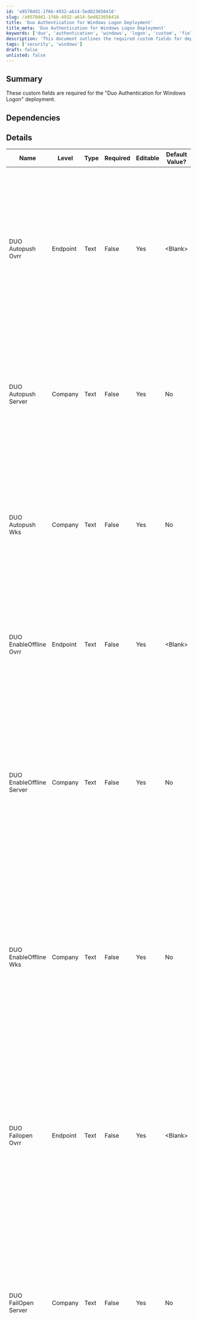 ```yaml
---
id: 'a9578dd1-1f6b-4932-a614-5ed823656416'
slug: /a9578dd1-1f6b-4932-a614-5ed823656416
title: 'Duo Authentication for Windows Logon Deployment'
title_meta: 'Duo Authentication for Windows Logon Deployment'
keywords: ['duo', 'authentication', 'windows', 'logon', 'custom', 'fields']
description: 'This document outlines the required custom fields for deploying Duo Authentication for Windows Logon, detailing their configurations, dependencies, and steps to create them within the system.'
tags: ['security', 'windows']
draft: false
unlisted: false
---
```


## Summary

These custom fields are required for the "Duo Authentication for Windows Logon" deployment.

## Dependencies

## Details

| Name                        | Level    | Type  | Required | Editable | Default Value? | Description                                                                                                                                                                                                                     |
|-----------------------------|----------|-------|----------|----------|----------------|---------------------------------------------------------------------------------------------------------------------------------------------------------------------------------------------------------------------------------|
| DUO Autopush Ovrr          | Endpoint | Text  | False    | Yes      | \<Blank>       | If set to "Yes," this option will automatically send a push request to the endpoint when the user attempts to log in. The default value is blank, requiring the user to request the push manually. Note: It overrides the company's custom field value. |
| DUO Autopush Server        | Company  | Text  | False    | Yes      | No             | If set to "Yes," this option automatically sends a push request to the company servers when the user attempts to log in. The default value is No, requiring the user to request the push manually.                                 |
| DUO Autopush Wks           | Company  | Text  | False    | Yes      | No             | If set to "Yes," this option will automatically send a push request to the company workstations when the user attempts to log in. The default value is No, requiring the user to request the push manually.                       |
| DUO EnableOffline Ovrr     | Endpoint | Text  | False    | Yes      | \<Blank>       | If set to "Yes," it will control whether offline access is permitted on the endpoint. Note: The default value is blank. It overrides the company's custom field value.                                                              |
| DUO EnableOffline Server    | Company  | Text  | False    | Yes      | No             | If set to "Yes," it will control whether offline access is permitted on servers. In the context of Duo, offline access allows users to authenticate without a real-time connection to Duo’s service, usually by using previously generated passcodes or other offline authentication methods. |
| DUO EnableOffline Wks      | Company  | Text  | False    | Yes      | No             | If set to "Yes," it will control whether offline access is permitted on workstations. In the context of Duo, offline access allows users to authenticate without a real-time connection to Duo’s service, usually by using previously generated passcodes or other offline authentication methods. |
| DUO Failopen Ovrr         | Endpoint | Text  | False    | Yes      | \<Blank>       | This determines the behavior when Duo’s service cannot be reached. If set to "Yes," the system will allow the user to log in to the endpoint (fail open). If set to No or left blank, the system will deny access (fail closed). Note: It overrides the company's custom field value. |
| DUO FailOpen Server        | Company  | Text  | False    | Yes      | No             | This determines the behavior when Duo’s service cannot be reached. If set to "Yes," the system will allow the user to log in on company servers (fail open). If set to No or left blank, the system will deny access (fail closed). The default is to fail open. |
| DUO FailOpen Wks          | Company  | Text  | False    | Yes      | No             | This determines the behavior when Duo’s service cannot be reached. If set to "Yes," the system will allow the user to log in on company workstations (fail open). If set to No or left blank, the system will deny access (fail closed). The default is to fail open. |
| DUO RDPOnly Ovrr          | Endpoint | Text  | False    | Yes      | \<Blank>       | When set to "Yes," Duo authentication is required only for remote logins via RDP on the endpoint. The default is blank, meaning Duo protects both. Note: It overrides the company's custom field value.                           |
| DUO RDPOnly Server         | Company  | Text  | False    | Yes      | No             | When set to "Yes," Duo authentication is required only for remote logins via RDP on company servers. If set to No or left blank, Duo authentication is required for both console and RDP logins. The default is No, meaning Duo protects both. |
| DUO RDPOnly Wks           | Company  | Text  | False    | Yes      | No             | When set to "Yes," Duo authentication is required only for remote logins via RDP on company workstations. If set to No or left blank, Duo authentication is required for both console and RDP logins. The default is No, meaning Duo protects both. |
| DUO SmartCard Ovrr        | Endpoint | Text  | False    | Yes      | \<Blank>       | If set to "Yes," it allows smart card login as an alternative to Duo authentication on the endpoint. The default is blank, which does not allow smart card login without Duo approval. Note: It overrides the company's custom field value. |
| DUO Smartcard Server       | Company  | Text  | False    | Yes      | No             | If set to "Yes," it allows smart card login as an alternative to Duo authentication on company servers. If set to No or left blank, it disables the Windows smart card provider. The default is No, which does not allow smart card login without Duo approval. |
| DUO Smartcard Wks         | Company  | Text  | False    | Yes      | No             | If set to "Yes," it allows smart card login as an alternative to Duo authentication on company workstations. If set to No or left blank, it disables the Windows smart card provider. The default is No, which does not allow smart card login without Duo approval. |
| DUO Windows Login Host     | Company  | Text  | True     | Yes      | \<Blank>       | HOST Key for Duo Deployment                                                                                                                                                                                                         |
| Duo Windows Login IKEY     | Company  | Text  | True     | Yes      | \<Blank>       | IKEY Key for Duo Deployment                                                                                                                                                                                                         |
| Duo Windows Login SKEY     | Company  | Text  | True     | Yes      | \<Blank>       | SKEY Key for Duo Deployment                                                                                                                                                                                                         |
| Duo Deployment             | Company  | Flag  | False    | Yes      | No             | If this checkbox is set, then the agents of the company will be added to the group for the DUO deployment. Note: Any agent with the "DUO Deployment Exclude" custom field selected will be excluded.                             |
| Duo Deployment Exclude     | Endpoint | Flag  | False    | Yes      | No             | If this checkbox is set, then the agent will be excluded from the group for the DUO deployment.                                                                                                                                   |
| DUO Deployment Result      | Endpoint | Text  | False    | No       | \<Blank>       | This stores the DUO Deployment result of "Success" or "Failure" based on the script "DUO Install & Upgrade - Latest Version" result.                                                                                          |

## Steps to Create Custom Fields

1. Go to Settings > Custom Fields  
   ![Step 1](../../../static/img/docs/a9578dd1-1f6b-4932-a614-5ed823656416/image_1.webp)

2. Click Add option  
   ![Step 2](../../../static/img/docs/a9578dd1-1f6b-4932-a614-5ed823656416/image_2.webp)

3. Create Custom Field  
   Provide Name: DUO Windows Login Host  
   Select Level: Company  
   ![Step 3](../../../static/img/docs/a9578dd1-1f6b-4932-a614-5ed823656416/image_3.webp)  
   Then check the Type option:  
   Type: Text Box  
   ![Step 3 Type](../../../static/img/docs/a9578dd1-1f6b-4932-a614-5ed823656416/image_4.webp)  
   Then provide Default Value and Description:  
   Default:  
   Description: HOST for Duo Deployment  
   Editable: Yes  
   ![Step 3 Default Value](../../../static/img/docs/a9578dd1-1f6b-4932-a614-5ed823656416/image_5.webp)  
   Note: The description is mandatory to be filled and it doesn't accept **'NEW LINE'**. Write everything in one phrase to describe the detail of the custom field.

4. Please follow the same steps to create other custom fields.